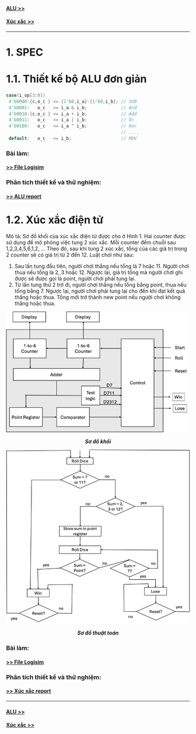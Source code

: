 #### [ALU >>](./ALU.md)
#### [Xúc xắc >>](./XX.md)
___

# 1. SPEC
# 1.1. Thiết kế bộ ALU đơn giản
``` verilog
case(i_op[3:0]) 
 4'b0000:{c,o_c } <= {1'b0,i_a}-{1'b0,i_b}; // SUB 
 4'b0001:   o_c   <= i_a & i_b;             // And 
 4'b0010:{c,o_c } <= i_a + i_b;             // Add 
 4'b0011:   o_c   <= i_a | i_b;             // Or 
 4'b0100:   o_c   <= i_a ^ i_b;             // Xor 
                                            // .... 
 default:   o_c   <= i_b;                   // MOV
```

### Bài làm:

#### [>> File Logisim](./Logisim/alu.circ)

### Phân tích thiết kế và thử nghiệm:

#### [>> ALU report](./ALU.md)

# 1.2. Xúc xắc điện tử

Mô tả: Sơ đồ khối của xúc xắc điện tử được cho ở Hình 1. Hai counter được sử dụng để mô phỏng việc tung 2 xúc xắc. Mỗi counter đếm chuỗi sau 1,2,3,4,5,6,1,2, ... Theo đó, sau khi tung 2 xúc xắc, tổng của các giá trị trong 2 counter sẽ có giá trị từ 2 đến 12. Luật chơi như sau: 
1. Sau lần tung đầu tiên, người chơi thắng nếu tổng là 7 hoặc 11. Người chơi thua nếu tổng là 2, 3 hoặc 12. Ngược lại, giá trị tổng mà người chơi ghi được sẽ được gọi là point, người chơi phải tung lại.  
2. Từ lần tung thứ 2 trở đi, người chơi thắng nếu tổng bằng point, thua nếu tổng bằng 7. Ngược lại, người chơi phải tung lại cho đến khi đạt kết quả thắng hoặc thua. Tổng mới trở thành new point nếu người chơi không thắng hoặc thua.

![](./images/spec/xucxacblock.png)
<p style="text-align:center; "><i><b>Sơ đồ khối</b></i></p>

![](./images/spec/xucxacdiagram.png)
<p style="text-align:center; "><i><b>Sơ đồ thuật toán</b></i></p>

### Bài làm:

#### [>> File Logisim](./Logisim/xx.circ)

### Phân tích thiết kế và thử nghiệm:

#### [>> Xúc xắc report](./XX.md)

___

#### [ALU >>](./ALU.md)
#### [Xúc xắc >>](./XX.md)